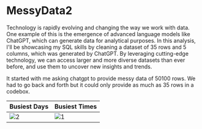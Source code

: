 # MessyData2

Technology is rapidly evolving and changing the way we work with data. One example of this is the emergence of advanced language models like ChatGPT, which can generate data for analytical purposes.
In this analysis, I'll be showcasing my SQL skills by cleaning a dataset of 35 rows and 5 columns, which was generated by ChatGPT. By leveraging cutting-edge technology, we can access larger and more diverse datasets than ever before, and use them to uncover new insights and trends.

It started with me asking chatgpt to provide messy data of 50100 rows. We had to go back and forth but it could only provide as much as 35 rows in a codebox.

Busiest Days                                                                                        |  Busiest Times
-------------------------------------------------------------------------------------------------------------|------------------------- 
![2](https://github.com/Emem-Data/MessyData2/assets/103915142/820fa997-f26f-4a71-9771-bf71ec4e5f69) | ![1](https://github.com/Emem-Data/MessyData2/assets/103915142/2e314da7-8b26-43f6-8ddb-3d2fc508c202)





